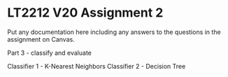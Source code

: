 # LT2212 V20 Assignment 2

Put any documentation here including any answers to the questions in the 
assignment on Canvas.

Part 3 - classify and evaluate

Classifier 1 - K-Nearest Neighbors
Classifier 2 - Decision Tree

